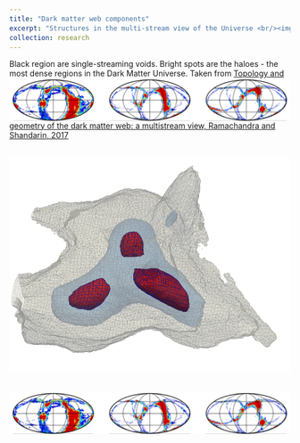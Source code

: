```yaml
---
title: "Dark matter web components"
excerpt: "Structures in the multi-stream view of the Universe <br/><img src='/images/fig1.png'>" 
collection: research
---
```


Black region are single-streaming voids. Bright spots are the haloes - the most dense regions in the Dark Matter Universe.
<img align="right" src="/images/fig3.png">
Taken from [Topology and geometry of the dark matter web: a multistream view, Ramachandra and Shandarin, 2017](https://arxiv.org/abs/1608.05469)

<br/><img src='/images/fig2.png'>

<br/><img src='/images/fig3.png'>
